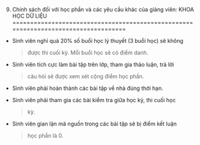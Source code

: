 9. Chính sách đối với học phần và các yêu cầu khác của giảng viên: KHOA HỌC DỮ LIỆU
===================================================================================

-   Sinh viên nghỉ quá 20% số buổi học lý thuyết (3 buổi học) sẽ không
    > được thi cuối kỳ. Mỗi buổi học sẽ có điểm danh.

-   Sinh viên tích cực làm bài tập trên lớp, tham gia thảo luận, trả lời
    > câu hỏi sẽ được xem xét cộng điểm học phần.

-   Sinh viên phải hoàn thành các bài tập về nhà đúng thời hạn.

-   Sinh viên phải tham gia các bài kiểm tra giữa học kỳ, thi cuối học
    > kỳ.

-   Sinh viên gian lận mã nguồn trong các bài tập sẽ bị điểm kết luận
    > học phần là 0.

